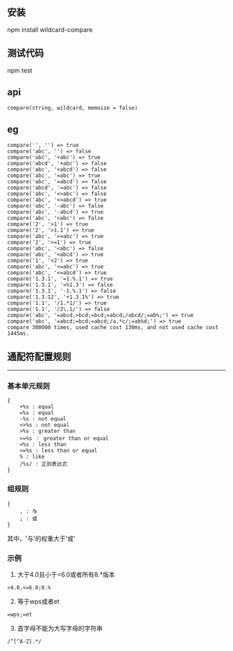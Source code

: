 ## 安装
npm install wildcard-compare

## 测试代码
npm test

## api
```
compare(string, wildcard, memoize = false)
```

## eg
```
compare('', '') => true
compare('abc', '') => false
compare('abc', '+abc') => true
compare('abcd', '+abc') => false
compare('abc', '+abcd') => false
compare('abc', '=abc') => true
compare('abc', '=abcd') => false
compare('abcd', '=abc') => false
compare('abc', '<>abc') => false
compare('abc', '<>abcd') => true
compare('abc', '-abc') => false
compare('abc', '-abcd') => true
compare('abc', '>abc') => false
compare('2', '>1') => true
compare('2', '>1.1') => true
compare('abc', '>=abc') => true
compare('2', '>=1') => true
compare('abc', '<abc') => false
compare('abc', '<abcd') => true
compare('1', '<2') => true
compare('abc', '<=abc') => true
compare('abc', '<=abcd') => true
compare('1.3.1', '=1.%.1') => true
compare('1.3.1', '=%1.3') => false
compare('1.3.1', '-1.%.1') => false
compare('1.3.12', '+1.3.1%') => true
compare('1.1', '/1.*1/') => true
compare('1.1', '/2\.1/') => false
compare('abc', '=abcd,>bcd;=bcd;=abcd;/abcd/;=ab%;') => true
compare('abc', '=abcd;=bcd;=abcd;/a.*c/;=ab%d;') => true
compare 300000 times, used cache cost 130ms, and not used cache cost 1445ms.
```


## 通配符配置规则
----------------------------

### 基本单元规则
```
{
    +%s : equal
    =%s : equal
    -%s : not equal
    <>%s : not equal
    >%s : greater than
    >=%s ： greater than or equal
    <%s : less than
    <=%s : less than or equal
    % : like
    /%s/ : 正则表达式
}
```

### 组规则
```
{
    , : 与
    ; : 或
}
```
其中，'与'的权重大于'或'

### 示例
1. 大于4.0且小于=6.0或者所有8.*版本
```
>4.0,<=6.0;8.%
```

2. 等于wps或者et
```
=wps;=et
```

3. 首字母不能为大写字母的字符串
```
/^[^A-Z].*/
```
